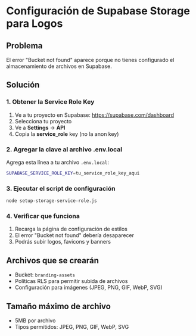 # Configuración de Supabase Storage para Logos

## Problema
El error "Bucket not found" aparece porque no tienes configurado el almacenamiento de archivos en Supabase.

## Solución

### 1. Obtener la Service Role Key
1. Ve a tu proyecto en Supabase: https://supabase.com/dashboard
2. Selecciona tu proyecto
3. Ve a **Settings** → **API**
4. Copia la **service_role** key (no la anon key)

### 2. Agregar la clave al archivo .env.local
Agrega esta línea a tu archivo `.env.local`:

```bash
SUPABASE_SERVICE_ROLE_KEY=tu_service_role_key_aqui
```

### 3. Ejecutar el script de configuración
```bash
node setup-storage-service-role.js
```

### 4. Verificar que funciona
1. Recarga la página de configuración de estilos
2. El error "Bucket not found" debería desaparecer
3. Podrás subir logos, favicons y banners

## Archivos que se crearán
- Bucket: `branding-assets`
- Políticas RLS para permitir subida de archivos
- Configuración para imágenes (JPEG, PNG, GIF, WebP, SVG)

## Tamaño máximo de archivo
- 5MB por archivo
- Tipos permitidos: JPEG, PNG, GIF, WebP, SVG
